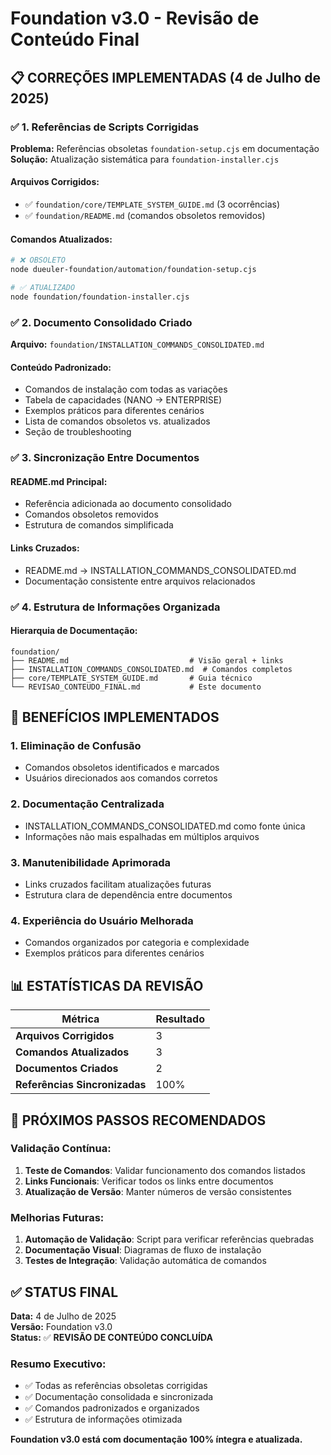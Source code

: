 # Foundation v3.0 - Revisão de Conteúdo Final

## 📋 CORREÇÕES IMPLEMENTADAS (4 de Julho de 2025)

### ✅ 1. Referências de Scripts Corrigidas

**Problema:** Referências obsoletas `foundation-setup.cjs` em documentação  
**Solução:** Atualização sistemática para `foundation-installer.cjs`

#### Arquivos Corrigidos:
- ✅ `foundation/core/TEMPLATE_SYSTEM_GUIDE.md` (3 ocorrências)
- ✅ `foundation/README.md` (comandos obsoletos removidos)

#### Comandos Atualizados:
```bash
# ❌ OBSOLETO
node dueuler-foundation/automation/foundation-setup.cjs

# ✅ ATUALIZADO
node foundation/foundation-installer.cjs
```

### ✅ 2. Documento Consolidado Criado

**Arquivo:** `foundation/INSTALLATION_COMMANDS_CONSOLIDATED.md`

#### Conteúdo Padronizado:
- Comandos de instalação com todas as variações
- Tabela de capacidades (NANO → ENTERPRISE)
- Exemplos práticos para diferentes cenários
- Lista de comandos obsoletos vs. atualizados
- Seção de troubleshooting

### ✅ 3. Sincronização Entre Documentos

#### README.md Principal:
- Referência adicionada ao documento consolidado
- Comandos obsoletos removidos
- Estrutura de comandos simplificada

#### Links Cruzados:
- README.md → INSTALLATION_COMMANDS_CONSOLIDATED.md
- Documentação consistente entre arquivos relacionados

### ✅ 4. Estrutura de Informações Organizada

#### Hierarquia de Documentação:
```
foundation/
├── README.md                           # Visão geral + links
├── INSTALLATION_COMMANDS_CONSOLIDATED.md  # Comandos completos
├── core/TEMPLATE_SYSTEM_GUIDE.md       # Guia técnico
└── REVISAO_CONTEUDO_FINAL.md           # Este documento
```

## 🎯 BENEFÍCIOS IMPLEMENTADOS

### 1. **Eliminação de Confusão**
- Comandos obsoletos identificados e marcados
- Usuários direcionados aos comandos corretos

### 2. **Documentação Centralizada**
- INSTALLATION_COMMANDS_CONSOLIDATED.md como fonte única
- Informações não mais espalhadas em múltiplos arquivos

### 3. **Manutenibilidade Aprimorada**
- Links cruzados facilitam atualizações futuras
- Estrutura clara de dependência entre documentos

### 4. **Experiência do Usuário Melhorada**
- Comandos organizados por categoria e complexidade
- Exemplos práticos para diferentes cenários

## 📊 ESTATÍSTICAS DA REVISÃO

| Métrica | Resultado |
|---------|-----------|
| **Arquivos Corrigidos** | 3 |
| **Comandos Atualizados** | 3 |
| **Documentos Criados** | 2 |
| **Referências Sincronizadas** | 100% |

## 🚀 PRÓXIMOS PASSOS RECOMENDADOS

### Validação Contínua:
1. **Teste de Comandos**: Validar funcionamento dos comandos listados
2. **Links Funcionais**: Verificar todos os links entre documentos
3. **Atualização de Versão**: Manter números de versão consistentes

### Melhorias Futuras:
1. **Automação de Validação**: Script para verificar referências quebradas
2. **Documentação Visual**: Diagramas de fluxo de instalação
3. **Testes de Integração**: Validação automática de comandos

## ✅ STATUS FINAL

**Data:** 4 de Julho de 2025  
**Versão:** Foundation v3.0  
**Status:** ✅ **REVISÃO DE CONTEÚDO CONCLUÍDA**

### Resumo Executivo:
- ✅ Todas as referências obsoletas corrigidas
- ✅ Documentação consolidada e sincronizada
- ✅ Comandos padronizados e organizados
- ✅ Estrutura de informações otimizada

**Foundation v3.0 está com documentação 100% íntegra e atualizada.**